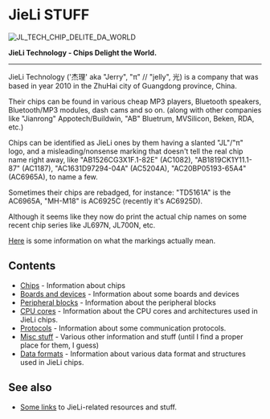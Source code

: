 # JieLi STUFF

![JL_TECH_CHIP_DELITE_DA_WORLD](https://doc.zh-jieli.com/static/image/logo.png)

**JieLi Technology - Chips Delight the World.**

--------------------------------------------------------------------------------

JieLi Technology ('杰理' aka "Jerry", "π" // "jelly", 光) is a company that was based in year 2010 in the ZhuHai city of Guangdong province, China.

Their chips can be found in various cheap MP3 players, Bluetooth speakers, Bluetooth/MP3 modules, dash cams and so on.
(along with other companies like "Jianrong" Appotech/Buildwin, "AB" Bluetrum, MVSilicon, Beken, RDA, etc.)

Chips can be identified as JieLi ones by them having a slanted "JL"/"π" logo,
and a misleading/nonsense marking that doesn't tell the real chip name right away,
like "AB1526CG3X1F.1-82E" (AC1082), "AB1819CK1Y11.1-87" (AC1187), "AC1631D97294-04A" (AC5204A), "AC20BP05193-65A4" (AC6965A), to name a few.

Sometimes their chips are rebadged, for instance: "TD5161A" is the AC6965A, "MH-M18" is AC6925C (recently it's AC6925D).

Although it seems like they now do print the actual chip names on some recent chip series like JL697N, JL700N, etc.

[Here](chips/chip-marks.md) is some information on what the markings actually mean.

## Contents

- [Chips](chips/index.md) - Information about chips
- [Boards and devices](boards/index.md) - Information about some boards and devices
- [Peripheral blocks](periph/index.md) - Information about the peripheral blocks
- [CPU cores](cpu/index.md) - Information about the CPU cores and architectures used in JieLi chips.
- [Protocols](protos/index.md) - Information about some communication protocols.
- [Misc stuff](misc/index.md) - Various other information and stuff (until I find a proper place for them, I guess)
- [Data formats](datafmt/index.md) - Information about various data format and structures used in JieLi chips.

## See also

- [Some links](specilinks.md) to JieLi-related resources and stuff.
